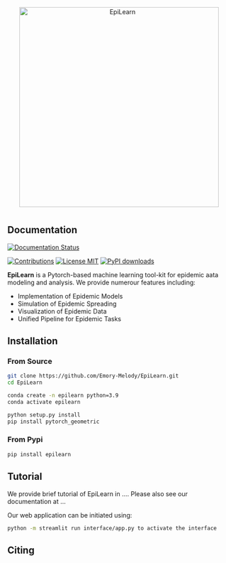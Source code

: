 
<p align="center">
<img center src="https://github.com/Emory-Melody/EpiLearn/blob/main/tests/logo/logo_1.png" width = "450" alt="EpiLearn">
</p>


<h1 align="center">
</h1>

## Documentation

[![Documentation Status](https://readthedocs.org/projects/exe/badge/?version=latest)](https://exe2.readthedocs.io/en/latest/)



[![Contributions](https://img.shields.io/badge/contributions-welcome-blue)](https://github.com/DeepGraphLearning/torchdrug/blob/master/CONTRIBUTING.md)
[![License MIT](https://img.shields.io/github/license/DeepGraphLearning/torchdrug?color=blue)](https://github.com/DeepGraphLearning/torchdrug/blob/master/LICENSE)
[![PyPI downloads](https://static.pepy.tech/personalized-badge/torchdrug?period=total&units=international_system&left_color=grey&right_color=blue&left_text=downloads)](https://pypi.org/project/torchdrug/)



**EpiLearn** is a Pytorch-based machine learning tool-kit for epidemic aata modeling and analysis. We provide numerour features including:

- Implementation of Epidemic Models
- Simulation of Epidemic Spreading
- Visualization of Epidemic Data
- Unified Pipeline for Epidemic Tasks


Installation
------------
### From Source ###
```bash
git clone https://github.com/Emory-Melody/EpiLearn.git
cd EpiLearn

conda create -n epilearn python=3.9
conda activate epilearn

python setup.py install
pip install pytorch_geometric
```
### From Pypi ###
```bash
pip install epilearn
```

Tutorial
------------
We provide brief tutorial of EpiLearn in .... Please also see our documentation at ...

Our web application can be initiated using:
```bash
python -m streamlit run interface/app.py to activate the interface
```

Citing
------------

